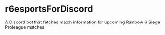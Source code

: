 # r6esportsForDiscord
A Discord bot that fetches match information for upcoming Rainbow 6 Siege Proleague matches.
